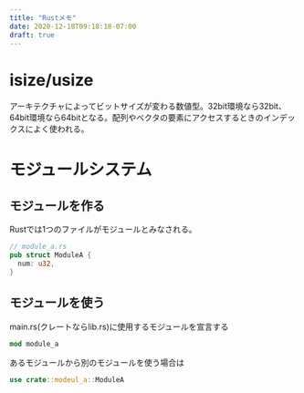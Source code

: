 ```yaml
---
title: "Rustメモ"
date: 2020-12-18T09:18:18-07:00
draft: true
---
```


# isize/usize

アーキテクチャによってビットサイズが変わる数値型。32bit環境なら32bit、64bit環境なら64bitとなる。配列やベクタの要素にアクセスするときのインデックスによく使われる。

# モジュールシステム

## モジュールを作る
Rustでは1つのファイルがモジュールとみなされる。

```rust
// module_a.rs
pub struct ModuleA {
  num: u32,
}
```

## モジュールを使う
main.rs(クレートならlib.rs)に使用するモジュールを宣言する

```rust
mod module_a
```

あるモジュールから別のモジュールを使う場合は
```rust
use crate::modeul_a::ModuleA
```